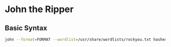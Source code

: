 # John the Ripper
## Basic Syntax

```bash
john --format=FORMAT --wordlist=/usr/share/wordlists/rockyou.txt hashes
```